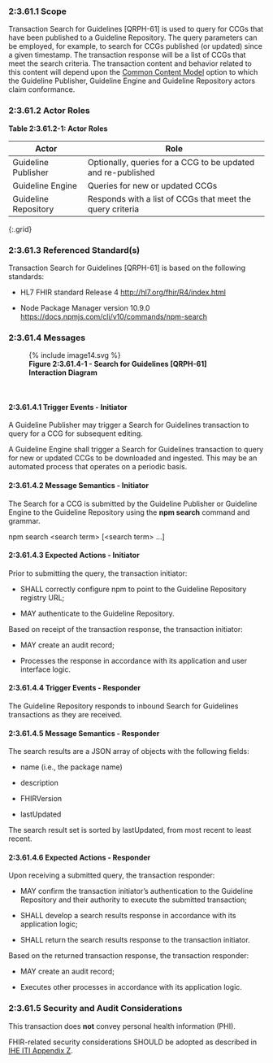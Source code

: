 ### 2:3.61.1 Scope
Transaction Search for Guidelines \[QRPH-61\] is used to query for CCGs that have
been published to a Guideline Repository. The query parameters can be
employed, for example, to search for CCGs published (or updated) since a
given timestamp. The transaction response will be a list of CCGs that
meet the search criteria. The transaction content and behavior related to this content will depend upon the [Common Content Model](CCG_v1_actor.html#common-content-model) option to which the Guideline Publisher, Guideline Engine and Guideline Repository actors claim conformance.

### 2:3.61.2 Actor Roles

**Table 2:3.61.2-1: Actor Roles**

| **Actor** | **Role** |
|----|----|
| Guideline Publisher | Optionally, queries for a CCG to be updated and re-published |
| Guideline Engine | Queries for new or updated CCGs |
| Guideline Repository | Responds with a list of CCGs that meet the query criteria |
{:.grid}

### 2:3.61.3 Referenced Standard(s)

Transaction  Search for Guidelines \[QRPH-61\] is based on the following
standards:

- HL7 FHIR standard Release 4 <http://hl7.org/fhir/R4/index.html>

- Node Package Manager version 10.9.0
  <https://docs.npmjs.com/cli/v10/commands/npm-search>

### 2:3.61.4 Messages

<figure>
{% include image14.svg %}
<!--
<img src="image14.png" style="height: 100%; width: 100%; object-fit: contain"
 />
 -->
<figcaption><strong>Figure 2:3.61.4-1 - Search for Guidelines [QRPH-61] Interaction
Diagram</strong></figcaption>
</figure>
<br clear="all">

#### 2:3.61.4.1 Trigger Events - Initiator

A Guideline Publisher may trigger a Search for Guidelines transaction to
query for a CCG for subsequent editing.

A Guideline Engine shall trigger a Search for Guidelines transaction to
query for new or updated CCGs to be downloaded and ingested. This may be
an automated process that operates on a periodic basis.

#### 2:3.61.4.2 Message Semantics - Initiator

The Search for a CCG is submitted by the Guideline Publisher or
Guideline Engine to the Guideline Repository using the **npm search**
command and grammar.

npm search \<search term\> \[\<search term\> ...\]

#### 2:3.61.4.3 Expected Actions - Initiator

Prior to submitting the query, the transaction initiator:

- SHALL correctly configure npm to point to the Guideline Repository
  registry URL;

- MAY authenticate to the Guideline Repository.

Based on receipt of the transaction response, the transaction initiator:

- MAY create an audit record;

- Processes the response in accordance with its application and user
  interface logic.

#### 2:3.61.4.4 Trigger Events - Responder

The Guideline Repository responds to inbound Search for Guidelines
transactions as they are received.

#### 2:3.61.4.5 Message Semantics - Responder

The search results are a JSON array of objects with the following
fields:

- name (i.e., the package name)

- description

- FHIRVersion

- lastUpdated

The search result set is sorted by lastUpdated, from most recent to
least recent.

#### 2:3.61.4.6 Expected Actions - Responder

Upon receiving a submitted query, the transaction responder:

- MAY confirm the transaction initiator’s authentication to the
  Guideline Repository and their authority to execute the submitted
  transaction;

- SHALL develop a search results response in accordance with its
  application logic;

- SHALL return the search results response to the transaction initiator.

Based on the returned transaction response, the transaction responder:

- MAY create an audit record;

- Executes other processes in accordance with its application logic.

### 2:3.61.5 Security and Audit Considerations

This transaction does **not** convey personal health information (PHI).

FHIR-related security considerations SHOULD be adopted as described in
[IHE ITI Appendix Z](https://profiles.ihe.net/ITI/TF/Volume2/ch-Z.html#z.8-mobile-security-considerations).


